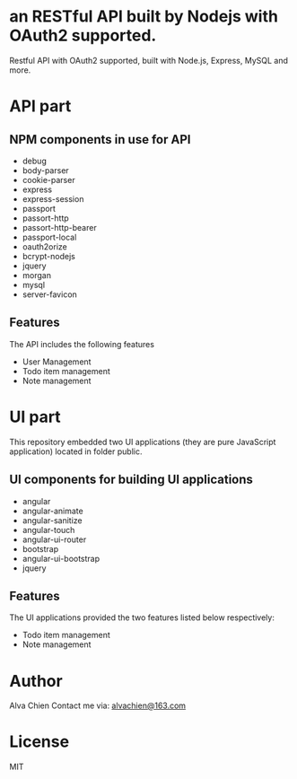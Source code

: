 # an RESTful API built by Nodejs with OAuth2 supported.
Restful API with OAuth2 supported, built with Node.js, Express, MySQL and more.

# API part
## NPM components in use for API
* debug
* body-parser
* cookie-parser
* express
* express-session
* passport
* passort-http
* passort-http-bearer
* passport-local
* oauth2orize
* bcrypt-nodejs
* jquery
* morgan
* mysql
* server-favicon

## Features
The API includes the following features
* User Management
* Todo item management
* Note management

# UI part
This repository embedded two UI applications (they are pure JavaScript application) located in folder public.

## UI components for building UI applications
* angular
* angular-animate
* angular-sanitize
* angular-touch
* angular-ui-router
* bootstrap
* angular-ui-bootstrap
* jquery

## Features
The UI applications provided the two features listed below respectively:
* Todo item management
* Note management 

# Author
Alva Chien
Contact me via: alvachien@163.com

# License
MIT